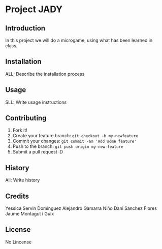 # Project JADY
## Introduction
In this project we will do a microgame, using what has been learned in class.

## Installation
ALL: Describe the installation process

## Usage
SLL: Write usage instructions

## Contributing
1. Fork it!
2. Create your feature branch: `git checkout -b my-newfeature`
3. Commit your changes: `git commit -am 'Add some
feature'`
4. Push to the branch: `git push origin my-new-feature`
5. Submit a pull request :D

## History
All: Write history

## Credits
Yessica Servin Dominguez
Alejandro Gamarra Niño
Dani Sanchez Flores
Jaume Montagut i Guix

## License
No Lincense
